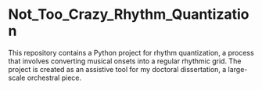 # Not_Too_Crazy_Rhythm_Quantization
This repository contains a Python project for rhythm quantization, a process that involves converting musical onsets into a regular rhythmic grid. The project is created as an assistive tool for my doctoral dissertation, a large-scale orchestral piece.
